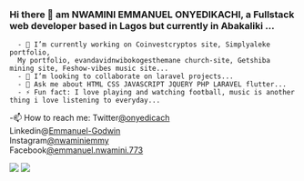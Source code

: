 ### Hi there 👋 am NWAMINI EMMANUEL ONYEDIKACHI, a Fullstack web developer based in Lagos but currently in Abakaliki ...
      - 🔭 I’m currently working on Coinvestcryptos site, Simplyaleke portfolio, 
      My portfolio, evandavidnwibokogesthemane church-site, Getshiba mining site, Feshow-vibes music site...
      - 👯 I’m looking to collaborate on laravel projects...
      - 💬 Ask me about HTML CSS JAVASCRIPT JQUERY PHP LARAVEL flutter...
      - ⚡ Fun fact: I love playing and watching football, music is another thing i love listening to everyday...
   -📫 How to reach me:  Twitter[@onyedicach](https://twitter.com/onyedicach) <br>
   Linkedin@[Emmanuel-Godwin](https://www.linkedin.com/in/emmanuel-godwin-a21081215/)<br>
   Instagram[@nwaminiemmy](https://www.instagram.com/nwaminiemmy/)<br>
   Facebook[@emmanuel.nwamini.773](https://www.facebook.com/emmanuel.nwamini.773/)<br>
   
   
<!--   <img src="https://github-readme-stats.vercel.app/api?username=Youngemmy5956&show_icons=true&theme=tokyonight"> -->
   <img src="https://github-readme-stats.vercel.app/api?username=Youngemmy5956&show_icons=true&theme=tokyonight">
   <img src="https://github-readme-stats.vercel.app/api/top-langs/?username=Youngemmy5956&layout=compact&theme=tokyonight">
<!--    <img src="https://github-readme-stats.vercel.app/api?username=Youngemmy5956&show_icons=true&theme=tokyonight"> -->
<!--
**Youngemmy5956/Youngemmy5956** is a ✨ _special_ ✨ repository because its `README.md` (this file) appears on your GitHub profile.

Here are some ideas to get you started:

- 🔭 I’m currently working on coinvestcryptos site ...
- 🌱 I’m currently learning laravel...
- 👯 I’m looking to collaborate on laravel projects...
- 🤔 I’m looking for help with ...
- 💬 Ask me about HTML CSS JAVASCRIPT JQUERY PHP LARAVEL...
- 📫 How to reach me: LINKEDIN FACEBOOK WHATSAPP TWITTER INSTAGRAM...
- 😄 Pronouns: ...
- ⚡ Fun fact: ...
-->
